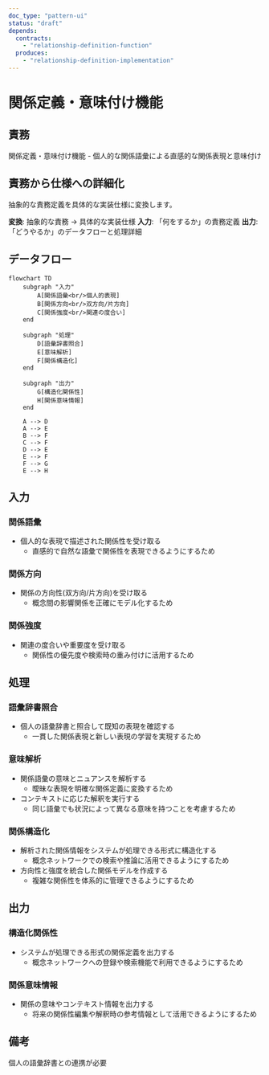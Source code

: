```yaml
---
doc_type: "pattern-ui"
status: "draft"
depends:
  contracts:
    - "relationship-definition-function"
  produces:
    - "relationship-definition-implementation"
---
```


# 関係定義・意味付け機能

## 責務

<!-- PREMISE_BEGIN: relationship-definition-function -->
関係定義・意味付け機能 - 個人的な関係語彙による直感的な関係表現と意味付け
<!-- PREMISE_END: relationship-definition-function -->

## 責務から仕様への詳細化

抽象的な責務定義を具体的な実装仕様に変換します。

**変換**: 抽象的な責務 → 具体的な実装仕様
**入力**: 「何をするか」の責務定義
**出力**: 「どうやるか」のデータフローと処理詳細

<!-- CONCLUSION_BEGIN: relationship-definition-implementation -->

## データフロー

```mermaid
flowchart TD
    subgraph "入力"
        A[関係語彙<br/>個人的表現]
        B[関係方向<br/>双方向/片方向]
        C[関係強度<br/>関連の度合い]
    end

    subgraph "処理"
        D[語彙辞書照合]
        E[意味解析]
        F[関係構造化]
    end

    subgraph "出力"
        G[構造化関係性]
        H[関係意味情報]
    end

    A --> D
    A --> E
    B --> F
    C --> F
    D --> E
    E --> F
    F --> G
    E --> H
```

## 入力

### 関係語彙

- 個人的な表現で描述された関係性を受け取る
  - 直感的で自然な語彙で関係性を表現できるようにするため

### 関係方向

- 関係の方向性(双方向/片方向)を受け取る
  - 概念間の影響関係を正確にモデル化するため

### 関係強度

- 関連の度合いや重要度を受け取る
  - 関係性の優先度や検索時の重み付けに活用するため

## 処理

### 語彙辞書照合

- 個人の語彙辞書と照合して既知の表現を確認する
  - 一貫した関係表現と新しい表現の学習を実現するため

### 意味解析

- 関係語彙の意味とニュアンスを解析する
  - 曖昧な表現を明確な関係定義に変換するため
- コンテキストに応じた解釈を実行する
  - 同じ語彙でも状況によって異なる意味を持つことを考慮するため

### 関係構造化

- 解析された関係情報をシステムが処理できる形式に構造化する
  - 概念ネットワークでの検索や推論に活用できるようにするため
- 方向性と強度を統合した関係モデルを作成する
  - 複雑な関係性を体系的に管理できるようにするため

## 出力

### 構造化関係性

- システムが処理できる形式の関係定義を出力する
  - 概念ネットワークへの登録や検索機能で利用できるようにするため

### 関係意味情報

- 関係の意味やコンテキスト情報を出力する
  - 将来の関係性編集や解釈時の参考情報として活用できるようにするため

## 備考

個人の語彙辞書との連携が必要

<!-- CONCLUSION_END: relationship-definition-implementation -->

